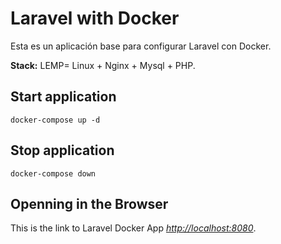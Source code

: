 # Laravel with Docker

Esta es un aplicación base para configurar Laravel con Docker.

**Stack:** LEMP= Linux + Nginx + Mysql + PHP.


## Start application
`docker-compose up -d`

## Stop application
`docker-compose down`

## Openning in the Browser

This is the link to Laravel Docker App *[http://localhost:8080](http://localhost:8088)*.